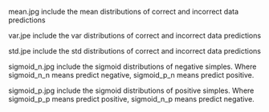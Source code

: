 mean.jpg include the mean distributions of correct and incorrect data predictions

var.jpe include the var distributions of correct and incorrect data predictions

std.jpe include the std distributions of correct and incorrect data predictions

sigmoid_n.jpg include the sigmoid distributions of negative simples. Where sigmoid_n_n means predict negative, sigmoid_p_n means predict positive.

sigmoid_p.jpg include the sigmoid distributions of positive simples. Where sigmoid_p_p means predict positive, sigmoid_n_p means predict negative.

